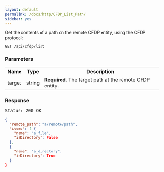 ```yaml
---
layout: default
permalink: /docs/http/CFDP_List_Path/
sidebar: yes
---
```

Get the contents of a path on the remote CFDP entity, using the CFDP protocol:

    GET /api/cfdp/list

### Parameters

<table class="inline">
    <tr>
        <th>Name</th>
        <th>Type</th>
        <th>Description</th>
    </tr>
    <tr>
        <td class="code">target</td>
        <td class="code">string</td>
        <td>
            <strong>Required.</strong> The target path at the remote CFDP entity.
        </td>
    </tr>
</table>

### Response

<pre class="header">Status: 200 OK</pre>

```json
{
  "remote_path": "a/remote/path",
  "items": [ {
	"name": "a_file",
	"isDirectory": False
  },
  {
	"name": "a_directory",
	"isDirectory": True
  }
}
```


